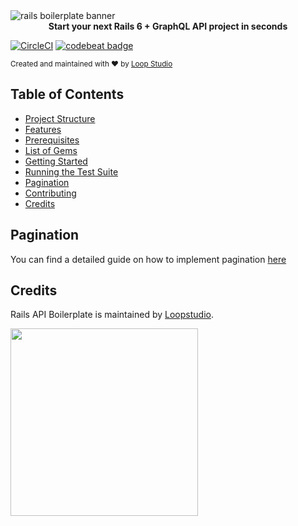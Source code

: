 <img src="https://user-images.githubusercontent.com/31075855/78668329-e03ea300-78b0-11ea-91a7-57ef8da01108.jpg" alt="rails boilerplate banner" align="center" />

<div align="center"><strong>Start your next Rails 6 + GraphQL API project in seconds</strong></div>

[![CircleCI](https://circleci.com/gh/loopstudio/rails-graphql-api-boilerplate.svg?style=svg&circle-token=799b3c96fc98db48ef3bc0f2a8ee02ea0995ba2a)](https://circleci.com/gh/loopstudio/rails-graphql-api-boilerplate)
[![codebeat badge](https://codebeat.co/badges/05ab59ff-1c2e-4d80-af7f-3d6b92ad8513)](https://codebeat.co/a/loopstudio/projects/github-com-loopstudio-rails-graphql-api-boilerplate-master)

<sub> Created and maintained with ❤️ by <a href="[https://loopstudio.dev/](https://loopstudio.dev/)">Loop Studio</a> </sub>


Table of Contents
-----------------

- [Project Structure](#project-structure)
- [Features](#features)
- [Prerequisites](#prerequisites)
- [List of Gems](#list-of-gems)
- [Getting Started](#getting-started)
- [Running the Test Suite](#running-the-test-suite)
- [Pagination](#pagination)
- [Contributing](#contributing)
- [Credits](#credits)

Pagination
--------
You can find a detailed guide on how to implement pagination [here](PAGINATION.md)


Credits
--------
Rails API Boilerplate is maintained by [Loopstudio](https://loopstudio.dev).

[<img src='https://loopstudio.dev/wp-content/uploads/2019/05/logoblack.png' width='300'/>](https://loopstudio.dev)
